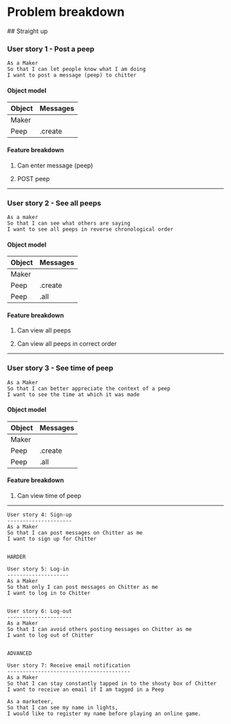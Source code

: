 # Problem breakdown

## Straight up

### User story 1 - Post a peep

```
As a Maker
So that I can let people know what I am doing  
I want to post a message (peep) to chitter
```


#### Object model

Object | Messages
--------------- | --------------------
Maker | 
Peep | .create


#### Feature breakdown

1. Can enter message (peep)

2. POST peep


------

### User story 2 - See all peeps

```
As a maker
So that I can see what others are saying  
I want to see all peeps in reverse chronological order
```


#### Object model

Object | Messages
--------------- | --------------------
Maker | 
Peep | .create
Peep | .all


#### Feature breakdown

1. Can view all peeps

2. Can view all peeps in correct order


------

### User story 3 - See time of peep

```
As a Maker
So that I can better appreciate the context of a peep
I want to see the time at which it was made
```


#### Object model

Object | Messages
--------------- | --------------------
Maker | 
Peep | .create
Peep | .all


#### Feature breakdown

1. Can view time of peep


------

```
User story 4: Sign-up
---------------------
As a Maker
So that I can post messages on Chitter as me
I want to sign up for Chitter


HARDER

User story 5: Log-in
--------------------
As a Maker
So that only I can post messages on Chitter as me
I want to log in to Chitter


User story 6: Log-out
---------------------
As a Maker
So that I can avoid others posting messages on Chitter as me
I want to log out of Chitter


ADVANCED

User story 7: Receive email notification
----------------------------------------
As a Maker
So that I can stay constantly tapped in to the shouty box of Chitter
I want to receive an email if I am tagged in a Peep
```

```
As a marketeer,
So that I can see my name in lights,
I would like to register my name before playing an online game.
```

